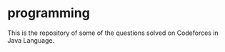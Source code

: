 # programming
This is the repository of some of the questions solved on Codeforces in Java Language.
